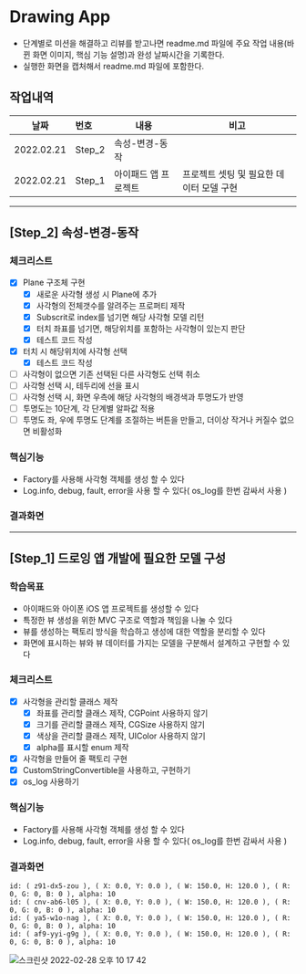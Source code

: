 # Drawing App

- 단계별로 미션을 해결하고 리뷰를 받고나면 readme.md 파일에 주요 작업 내용(바뀐 화면 이미지, 핵심 기능 설명)과 완성 날짜시간을 기록한다.
- 실행한 화면을 캡처해서 readme.md 파일에 포함한다.

## 작업내역

| 날짜       | 번호   | 내용                 | 비고                                     |
| ---------- | :----- | -------------------- | ---------------------------------------- |
| 2022.02.21 | Step_2 | 속성-변경-동작       |                                          |
| 2022.02.21 | Step_1 | 아이패드 앱 프로젝트 | 프로젝트 셋팅 및 필요한 데이터 모델 구현 |

------

## [Step_2] 속성-변경-동작

### 체크리스트

- [x] Plane 구조체 구현
  - [x] 새로운 사각형 생성 시 Plane에 추가
  - [x] 사각형의 전체갯수를 알려주는 프로퍼티 제작
  - [x] Subscrit로 index를 넘기면 해당 사각형 모델 리턴
  - [x] 터치 좌표를 넘기면, 해당위치를 포함하는 사각형이 있는지 판단
  - [x] 테스트 코드 작성
- [x] 터치 시 해당위치에 사각형 선택
  - [x] 테스트 코드 작성

- [ ] 사각형이 없으면 기존 선택된 다른 사각형도 선택 취소
- [ ] 사각형 선택 시, 테두리에 선을 표시
- [ ] 사각형 선택 시, 화면 우측에 해당 사각형의 배경색과 투명도가 반영
- [ ] 투명도는 10단계, 각 단계별 알파값 적용
- [ ] 투명도 좌, 우에 투명도 단계를 조절하는 버튼을 만들고, 더이상 작거나 커질수 없으면 비활성화

### 핵심기능

* Factory를 사용해 사각형 객체를 생성 할 수 있다
* Log.info, debug, fault, error을 사용 할 수 있다( os_log를 한번 감싸서 사용 )

### 결과화면

------

## [Step_1] 드로잉 앱 개발에 필요한 모델 구성

### 학습목표

- 아이패드와 아이폰 iOS 앱 프로젝트를 생성할 수 있다
- 특정한 뷰 생성을 위한 MVC 구조로 역할과 책임을 나눌 수 있다
- 뷰를 생성하는 팩토리 방식을 학습하고 생성에 대한 역할을 분리할 수 있다
- 화면에 표시하는 뷰와 뷰 데이터를 가지는 모델을 구분해서 설계하고 구현할 수 있다

### 체크리스트

- [x] 사각형을 관리할 클래스 제작
  - [x] 좌표를 관리할 클래스 제작, CGPoint 사용하지 않기
  - [x] 크기를 관리할 클래스 제작, CGSize 사용하지 않기
  - [x] 색상을 관리할 클래스 제작, UIColor 사용하지 않기
  - [x] alpha를 표시할 enum 제작

- [x] 사각형을 만들어 줄 팩토리 구현
- [x] CustomStringConvertible을 사용하고, 구현하기
- [x] os_log 사용하기

### 핵심기능

* Factory를 사용해 사각형 객체를 생성 할 수 있다
* Log.info, debug, fault, error을 사용 할 수 있다( os_log를 한번 감싸서 사용 )

### 결과화면

```
id: ( z91-dx5-zou ), ( X: 0.0, Y: 0.0 ), ( W: 150.0, H: 120.0 ), ( R: 0, G: 0, B: 0 ), alpha: 10
id: ( cnv-ab6-l05 ), ( X: 0.0, Y: 0.0 ), ( W: 150.0, H: 120.0 ), ( R: 0, G: 0, B: 0 ), alpha: 10
id: ( ya5-w1o-nag ), ( X: 0.0, Y: 0.0 ), ( W: 150.0, H: 120.0 ), ( R: 0, G: 0, B: 0 ), alpha: 10
id: ( af9-yyi-g9g ), ( X: 0.0, Y: 0.0 ), ( W: 150.0, H: 120.0 ), ( R: 0, G: 0, B: 0 ), alpha: 10
```

![스크린샷 2022-02-28 오후 10 17 42](https://user-images.githubusercontent.com/5019378/155989861-d69a478e-eca5-497f-beb2-0814dd9ccdde.png)



